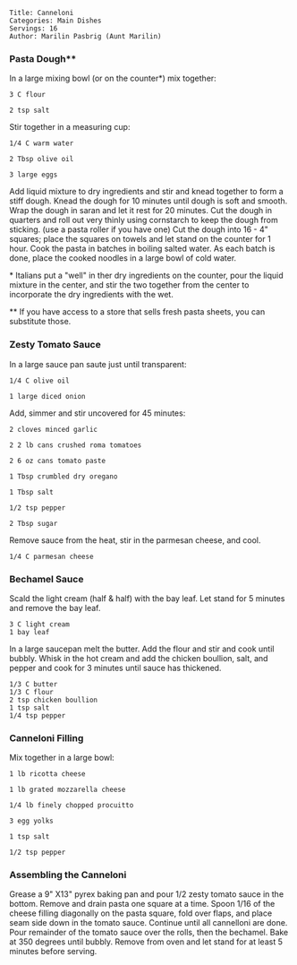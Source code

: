 ~~~ recipe-info
Title: Canneloni
Categories: Main Dishes
Servings: 16
Author: Marilin Pasbrig (Aunt Marilin)
~~~

### Pasta Dough\**

In a large mixing bowl (or on the counter\*) mix together:

~~~ recipe-ingredients
3 C flour

2 tsp salt
~~~

Stir together in a measuring cup:

~~~ recipe-ingredients
1/4 C warm water

2 Tbsp olive oil

3 large eggs
~~~

Add liquid mixture to dry ingredients and stir and knead together to form a stiff dough.  Knead the
dough for 10 minutes until dough is soft and smooth.  Wrap the dough in saran and let it rest for 20
minutes.  Cut the dough in quarters and roll out very thinly using cornstarch to keep the dough from
sticking.  (use a pasta roller if you have one)  Cut the dough into 16 - 4" squares; place the
squares on towels and let stand on the counter for 1 hour.  Cook the pasta in batches in boiling
salted water.  As each batch is done, place the cooked noodles in a large bowl of cold water.

\* Italians put a  "well" in ther dry ingredients on the counter, pour the liquid mixture in the
center, and stir the two together from the center to incorporate the dry ingredients with the wet.

\** If you have access to a store that sells fresh pasta sheets, you can substitute those.

### Zesty Tomato Sauce

In a large sauce pan saute just until transparent:

~~~ recipe-ingredients
1/4 C olive oil

1 large diced onion
~~~

Add, simmer and stir uncovered for 45 minutes:

~~~ recipe-ingredients
2 cloves minced garlic

2 2 lb cans crushed roma tomatoes

2 6 oz cans tomato paste

1 Tbsp crumbled dry oregano

1 Tbsp salt

1/2 tsp pepper

2 Tbsp sugar
~~~

Remove sauce from the heat, stir in the parmesan cheese, and cool.

~~~ recipe-ingredients
1/4 C parmesan cheese
~~~

### Bechamel Sauce

Scald the light cream (half & half) with the bay leaf.  Let stand for 5 minutes and remove the bay
leaf.

~~~ recipe-ingredients
3 C light cream
1 bay leaf
~~~

In a large saucepan melt the butter.  Add the flour and stir and cook until bubbly.  Whisk in
the hot cream and add the chicken boullion, salt, and pepper and cook for 3 minutes
until sauce has thickened.

~~~ recipe-ingredients
1/3 C butter
1/3 C flour
2 tsp chicken boullion
1 tsp salt
1/4 tsp pepper
~~~

### Canneloni Filling

Mix together in a large bowl:

~~~ recipe-ingredients
1 lb ricotta cheese

1 lb grated mozzarella cheese

1/4 lb finely chopped procuitto

3 egg yolks

1 tsp salt

1/2 tsp pepper
~~~

### Assembling the Canneloni

Grease a 9" X13" pyrex baking pan and pour 1/2 zesty tomato sauce in the bottom.  Remove and
drain pasta one square at a time.  Spoon 1/16 of the cheese filling diagonally on the pasta square,
fold over flaps, and place seam side down in the tomato sauce.  Continue until all cannelloni are
done.  Pour remainder of the tomato sauce over the rolls, then the bechamel.  Bake at 350 degrees
until bubbly.   Remove from oven and let stand for at least 5 minutes before serving.
